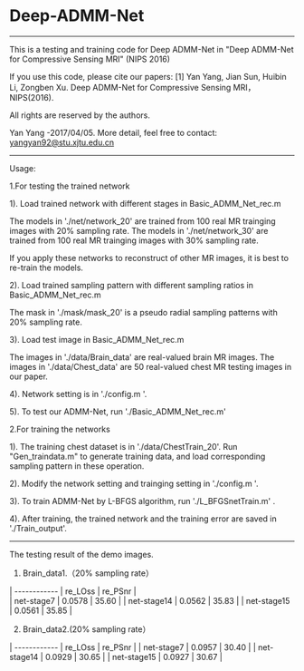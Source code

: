 ﻿# Deep-ADMM-Net

***********************************************************************************************************

This is a testing and training code for Deep ADMM-Net in "Deep ADMM-Net for Compressive Sensing MRI" (NIPS 2016)
 
If you use this code, please cite our papers:
[1] Yan Yang, Jian Sun, Huibin Li, Zongben Xu. Deep ADMM-Net for Compressive Sensing MRI，NIPS(2016).

All rights are reserved by the authors.

Yan Yang -2017/04/05. More detail, feel free to contact: yangyan92@stu.xjtu.edu.cn


***********************************************************************************************************



Usage:

1.For testing the trained network 

1). Load trained network with different stages in Basic_ADMM_Net_rec.m

   The models in './net/network_20' are trained from 100 real MR trainging images with 20% sampling rate. 
   The models in './net/network_30' are trained from 100 real MR trainging images with 30% sampling rate.
   
   If you apply these networks to  reconstruct of other MR images, it is best to re-train the models.

2). Load trained sampling pattern with different sampling ratios in Basic_ADMM_Net_rec.m

   The mask in './mask/mask_20' is a pseudo radial sampling patterns with 20% sampling rate.
   
3). Load test image  in Basic_ADMM_Net_rec.m

   The images in './data/Brain_data' are real-valued brain MR images.
   The images in './data/Chest_data' are 50 real-valued chest MR testing images in our paper.

4). Network setting is in  './config.m '.

5). To test our ADMM-Net, run './Basic_ADMM_Net_rec.m'



2.For training the networks

1). The training chest dataset is in './data/ChestTrain_20'.
    Run 
"Gen_traindata.m" to generate training data,
    and load  corresponding sampling pattern in these operation. 

2). Modify the network setting and trainging setting in  './config.m '.

3). To train ADMM-Net by L-BFGS algorithm, run
 './L_BFGSnetTrain.m' .

4). After training, the trained network and the training error are saved in './Train_output'.



***********************************************************************************************************
 
The testing result of the demo images.

1) Brain_data1.（20% sampling rate）

| ------------ |  re_LOss  |  re_PSnr  |  
|  net-stage7  |  0.0578   |  35.60    |
|  net-stage14 |  0.0562   |  35.83    |
|  net-stage15 |  0.0561   |  35.85    |


2) Brain_data2.(20% sampling rate）

| ------------ |  re_LOss  |  re_PSnr  |
|  net-stage7  |  0.0957   |  30.40    |
|  net-stage14 |  0.0929   |  30.65    |
|  net-stage15 |  0.0927   |  30.67    |





